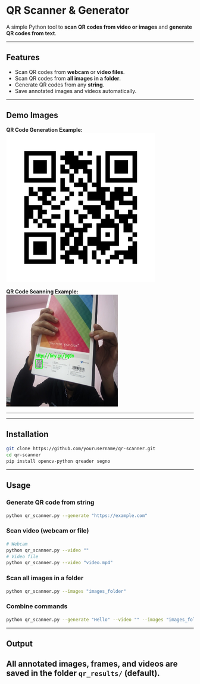 # QR Scanner & Generator

A simple Python tool to **scan QR codes from video or images** and **generate QR codes from text**.  

---

## Features

- Scan QR codes from **webcam** or **video files**.  
- Scan QR codes from **all images in a folder**.  
- Generate QR codes from any **string**.  
- Save annotated images and videos automatically.  

---


## Demo Images

**QR Code Generation Example:**  
<img src="https://github.com/Gaurav14cs17/QRCode_BARCode_Gen-Scanner/blob/main/QR_Code/images/p1.png" width="400" height="400" />

**QR Code Scanning Example:**  
<img src="https://github.com/Gaurav14cs17/QRCode_BARCode_Gen-Scanner/blob/main/QR_Code/images/p2.jpg" width="300" height="300" />

---

---

## Installation

```bash
git clone https://github.com/yourusername/qr-scanner.git
cd qr-scanner
pip install opencv-python qreader segno
````

---

## Usage

### Generate QR code from string

```bash
python qr_scanner.py --generate "https://example.com"
```

### Scan video (webcam or file)

```bash
# Webcam
python qr_scanner.py --video ""
# Video file
python qr_scanner.py --video "video.mp4"
```

### Scan all images in a folder

```bash
python qr_scanner.py --images "images_folder"
```

### Combine commands

```bash
python qr_scanner.py --generate "Hello" --video "" --images "images_folder"
```

---

## Output
All annotated images, frames, and videos are saved in the folder `qr_results/` (default).
---



